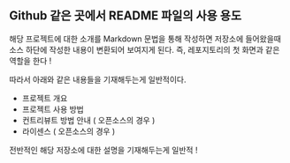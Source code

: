 ## Github 같은 곳에서 README 파일의 사용 용도

해당 프로젝트에 대한 소개를 Markdown 문법을 통해 작성하면 저장소에 들어왔을때 소스 하단에 작성한 내용이 변환되어 보여지게 된다.
즉, 레포지토리의 첫 화면과 같은 역할을 한다 ! 

따라서 아래와 같은 내용들을 기재해두는게 일반적이다.

- 프로젝트 개요
- 프로젝트 사용 방법
- 컨트리뷰트 방법 안내 ( 오픈소스의 경우 )
- 라이센스  ( 오픈소스의 경우 )

전반적인 해당 저장소에 대한 설명을 기재해두는게 일반적 ! 
